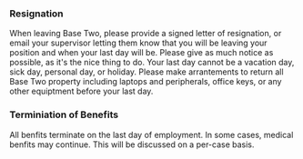 ### Resignation

When leaving Base Two, please provide a signed letter of resignation, or email your supervisor letting them know that you will be leaving your position and when your last day will be. Please give as much notice as possible, as it's the nice thing to do. Your last day cannot be a vacation day, sick day, personal day, or holiday. Please make arrantements to return all Base Two property including laptops and peripherals, office keys, or any other equiptment before your last day.

### Terminiation of Benefits

All benfits terminate on the last day of employment. In some cases, medical benfits may continue. This will be discussed on a per-case basis.
